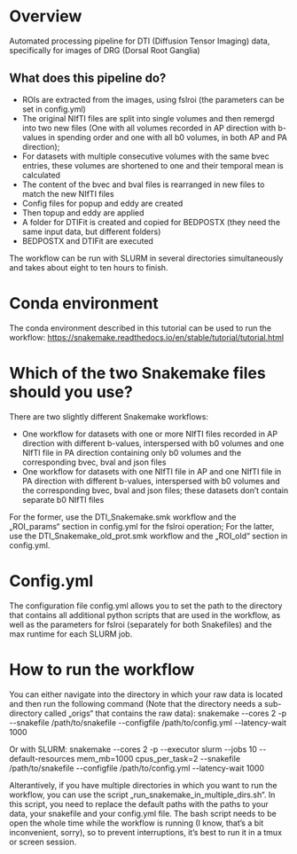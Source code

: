 # Overview

Automated processing pipeline for DTI (Diffusion Tensor Imaging) data, specifically for images of DRG (Dorsal Root Ganglia)

## What does this pipeline do?
- ROIs are extracted from the images, using fslroi (the parameters can be set in config.yml)
- The original NIfTI files are split into single volumes and then remergd into two new files (One with all volumes recorded in AP direction with b-values in spending order and one with all b0 volumes, in both AP and PA direction); 
- For datasets with multiple consecutive volumes with the same bvec entries, these volumes are shortened to one and their temporal mean is calculated
- The content of the bvec and bval files is rearranged in new files to match the new NIfTI files
- Config files for popup and eddy are created
- Then topup and eddy are applied
- A folder for DTIFit is created and copied for BEDPOSTX (they need the same input data, but different folders)
- BEDPOSTX and DTIFit are executed

The workflow can be run with SLURM in several directories simultaneously and takes about eight to ten hours to finish.


# Conda environment

The conda environment described in this tutorial can be used to run the workflow:  https://snakemake.readthedocs.io/en/stable/tutorial/tutorial.html


# Which of the two Snakemake files should you use?

There are two slightly different Snakemake workflows: 
- One workflow for datasets with one or more NIfTI files recorded in AP direction with different b-values, interspersed with b0 volumes and one NIfTI file in PA direction containing only b0 volumes and the corresponding bvec, bval and json files
- One workflow for datasets with one NIfTI file in AP and one NIfTI file in PA direction with different b-values, interspersed with b0 volumes and the corresponding bvec, bval and json files; these datasets don’t contain separate b0 NIfTI files

For the former, use the DTI_Snakemake.smk workflow and the „ROI_params“ section in config.yml for the fslroi operation; For the latter, use the DTI_Snakemake_old_prot.smk workflow and the „ROI_old“ section in config.yml.


# Config.yml

The configuration file config.yml allows you to set the path to the directory that contains all additional python scripts that are used in the workflow, as well as the parameters for fslroi (separately for both Snakefiles) and the max runtime for each SLURM job. 


# How to run the workflow

You can either navigate into the directory in which your raw data is located and then run the following command (Note that the directory needs a sub-directory called „origs“ that contains the raw data):
snakemake --cores 2  -p --snakefile /path/to/snakefile --configfile /path/to/config.yml --latency-wait 1000 

Or with SLURM: 
snakemake --cores 2  -p --executor slurm --jobs 10 --default-resources mem_mb=1000 cpus_per_task=2 --snakefile /path/to/snakefile --configfile /path/to/config.yml --latency-wait 1000 

Alterantively, if you have multiple directories in which you want to run the workflow, you can use the script „run_snakemake_in_multiple_dirs.sh“. In this script, you need to replace the default paths with the paths to your data, your snakefile and your config.yml file. The bash script needs to be open the whole time while the workflow is running (I know, that’s a bit inconvenient, sorry), so to prevent interruptions, it’s best to run it in a tmux or screen session.
